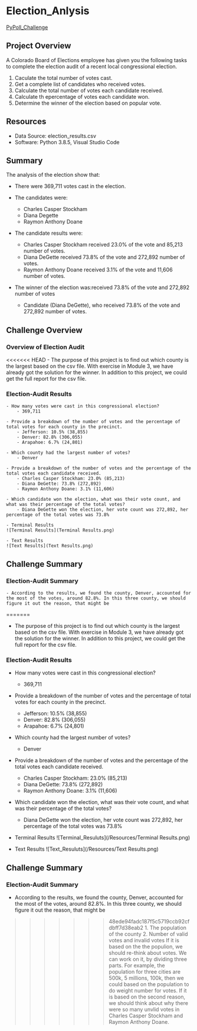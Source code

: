 # Election_Anlysis
[PyPoll_Challenge](PyPoll_Challenge.py)

## Project Overview
A Colorado Board of Elections employee has given you the following tasks to complete the election audit of a recent local
congressional election.

1. Caculate the total number of votes cast.
2. Get a complete list of candidates who received votes.
3. Calculate the total number of votes each candidate received.
4. Calculate th epercentage of votes each candidate won.
5. Determine the winner of the election based on popular vote.

## Resources
- Data Source: election_results.csv
- Software: Python 3.8.5, Visual Studio Code

## Summary
The analysis of the election show that:
- There were 369,711 votes cast in the election.
- The candidates were:
    - Charles Casper Stockham
    - Diana Degette
    - Raymon Anthony Doane

- The candidate results were:
    - Charles Casper Stockham received 23.0% of the vote and 85,213 number of votes.
    - Diana DeGette received 73.8% of the vote and 272,892 number of votes.
    - Raymon Anthony Doane received 3.1% of the vote and 11,606 number of votes.

- The winner of the election was:received 73.8% of the vote and 272,892 number of votes
    - Candidate (Diana DeGette), who received 73.8% of the vote and 272,892 number of votes.

## Challenge Overview
### Overview of Election Audit
<<<<<<< HEAD
    - The purpose of this project is to find out which county is the largest based on the csv file. With exercise in Module 3, we have already got the solution for the winner. In addition to this project, we could get the full report for the csv file.

### Election-Audit Results
    - How many votes were cast in this congressional election?
        - 369,711

    - Provide a breakdown of the number of votes and the percentage of total votes for each county in the precinct.
        - Jefferson: 10.5% (38,855) 
        - Denver: 82.8% (306,055) 
        - Arapahoe: 6.7% (24,801) 

    - Which county had the largest number of votes?
        - Denver

    - Provide a breakdown of the number of votes and the percentage of the total votes each candidate received.
        - Charles Casper Stockham: 23.0% (85,213)
        - Diana DeGette: 73.8% (272,892)
        - Raymon Anthony Doane: 3.1% (11,606)

    - Which candidate won the election, what was their vote count, and what was their percentage of the total votes?
        - Diana DeGette won the election, her vote count was 272,892, her percentage of the total votes was 73.8%

    - Terminal Results
    ![Terminal Results](Terminal Results.png)

    - Text Results
    ![Text Results](Text Results.png)

## Challenge Summary
### Election-Audit Summary
    - According to the results, we found the county, Denver, accounted for the most of the votes, around 82.8%. In this three county, we should figure it out the reason, that might be 
=======
- The purpose of this project is to find out which county is the largest based on the csv file. With exercise in Module 3, we have already got the solution for the winner. In addition to this project, we could get the full report for the csv file.

### Election-Audit Results
- How many votes were cast in this congressional election?
    - 369,711

- Provide a breakdown of the number of votes and the percentage of total votes for each county in the precinct.
    - Jefferson: 10.5% (38,855) 
    - Denver: 82.8% (306,055) 
    - Arapahoe: 6.7% (24,801) 

- Which county had the largest number of votes?
    - Denver

- Provide a breakdown of the number of votes and the percentage of the total votes each candidate received.
    - Charles Casper Stockham: 23.0% (85,213)
    - Diana DeGette: 73.8% (272,892)
    - Raymon Anthony Doane: 3.1% (11,606)
- Which candidate won the election, what was their vote count, and what was their percentage of the total votes?
    - Diana DeGette won the election, her vote count was 272,892, her percentage of the total votes was 73.8%

- Terminal Results
  ![Terminal_Resuluts](/Resources/Terminal Results.png)

- Text Results
  ![Text_Resuluts](/Resources/Text Results.png)

## Challenge Summary
### Election-Audit Summary
- According to the results, we found the county, Denver, accounted for the most of the votes, around 82.8%. In this three county, we should figure it out the reason, that might be 
>>>>>>> 48ede94fadc187f5c5719ccb92cfdbff7d38eab2
        1. The population of the county
        2. Number of valid votes and invalid votes
    If it is based on the the populion, we should re-think about votes. We can work on it, by dividing three parts. For example, the population for three cities are 500k, 5 millions, 100k, then we could based on the population to do weight number for votes. 
    If it is based on the second reason, we should think about why there were so many unvlid votes in Charles Casper Stockham and Raymon Anthony Doane.
